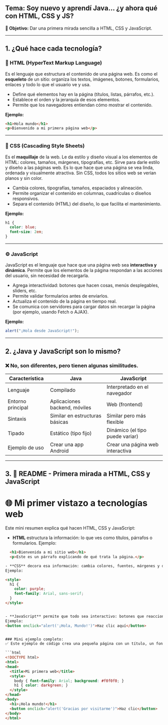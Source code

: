 ## Tema: Soy nuevo y aprendí Java… ¿y ahora qué con HTML, CSS y JS?

**🎯 Objetivo:** Dar una primera mirada sencilla a HTML, CSS y JavaScript.

---

## 1. ¿Qué hace cada tecnología?

### 🧱 HTML (HyperText Markup Language)
Es el lenguaje que estructura el contenido de una página web. Es como el **esqueleto** de un sitio: organiza los textos, imágenes, botones, formularios, enlaces y todo lo que el usuario ve y usa.
 * Define qué elementos hay en la página (títulos, listas, párrafos, etc.).
 * Establece el orden y la jerarquía de esos elementos.
 * Permite que los navegadores entiendan cómo mostrar el contenido.

**Ejemplo:**
```html
<h1>Hola mundo</h1>
<p>Bienvenido a mi primera página web</p>
```

---

### 🎨 CSS (Cascading Style Sheets)
Es el **maquillaje** de la web. Le da estilo y diseño visual a los elementos de HTML: colores, tamaños, márgenes, tipografías, etc. Sirve para darle estilo y diseño a las páginas web. Es lo que hace que una página se vea linda, ordenada y visualmente atractiva. Sin CSS, todos los sitios web se verían planos y sin color.
 * Cambia colores, tipografías, tamaños, espaciados y alineación.
 * Permite organizar el contenido en columnas, cuadrículas o diseños responsivos.
 * Separa el contenido (HTML) del diseño, lo que facilita el mantenimiento.


**Ejemplo:**
```css
h1 {
  color: blue;
  font-size: 2em;
}
```

---

### ⚙️ JavaScript
JavaScript es el lenguaje que hace que una página web sea **interactiva y dinámica**. Permite que los elementos de la página respondan a las acciones del usuario, sin necesidad de recargarla.
 * Agrega interactividad: botones que hacen cosas, menús desplegables, sliders, etc.
 * Permite validar formularios antes de enviarlos.
 * Actualiza el contenido de la página en tiempo real.
 * Se comunica con servidores para cargar datos sin recargar la página (por ejemplo, usando Fetch o AJAX).


**Ejemplo:**
```javascript
alert("¡Hola desde JavaScript!");
```

---

## 2. ¿Java y JavaScript son lo mismo?

### ❌ **No, son diferentes**, pero tienen algunas similitudes.

| Característica         | Java                             | JavaScript                        |
|------------------------|----------------------------------|-----------------------------------|
| Lenguaje               | Compilado                        | Interpretado en el navegador      |
| Entorno principal      | Aplicaciones backend, móviles    | Web (frontend)                    |
| Sintaxis               | Similar en estructuras básicas   | Similar pero más flexible         |
| Tipado                 | Estático (tipo fijo)             | Dinámico (el tipo puede variar)   |
| Ejemplo de uso         | Crear una app Android            | Crear una página web interactiva  |

---

## 3. 📝 README - Primera mirada a HTML, CSS y JavaScript

# 🌐 Mi primer vistazo a tecnologías web

Este mini resumen explica qué hacen HTML, CSS y JavaScript:

- **HTML** estructura la información: lo que ves como títulos, párrafos o formularios.
Ejemplo:

```html
  <h1>Bienvenida a mi sitio web</h1>
  <p>Este es un párrafo explicando de qué trata la página.</p>

- **CSS** decora esa información: cambia colores, fuentes, márgenes y distribuciones.
Ejemplo:

<style>
  h1 {
    color: purple;
    font-family: Arial, sans-serif;
  }
</style>


- **JavaScript** permite que todo sea interactivo: botones que reaccionan, formularios que validan datos, etc.
Ejemplo: 
<button onclick="alert('¡Hola, Mundo!')">Haz clic aquí</button>


### Mini ejemplo completo:
✅ Este ejemplo de código crea una pequeña página con un título, un fondo gris y un botón que lanza un mensaje al hacer clic.

```html
<!DOCTYPE html>
<html>
<head>
  <title>Mi primera web</title>
  <style>
    body { font-family: Arial; background: #f0f0f0; }
    h1 { color: darkgreen; }
  </style>
</head>
<body>
  <h1>¡Hola mundo!</h1>
  <button onclick="alert('Gracias por visitarme')">Haz clic</button>
</body>
</html>
```

